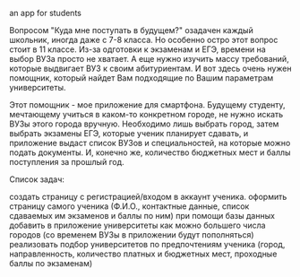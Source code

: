 an app for students

Вопросом "Куда мне поступать в будущем?" озадачен каждый школьник, иногда даже с 7-8 класса. Но особенно остро этот вопрос стоит в 11 классе. Из-за одготовки к экзаменам и ЕГЭ, времени на выбор ВУЗа просто не хватает. А еще нужно изучить массу требований, которые выдвигает ВУЗ к своим абитуриентам. И вот здесь очень нужен помощник, который найдет Вам подходящие по Вашим параметрам университеты.

Этот помощник - мое приложение для смартфона. Будущему студенту, мечтающему учиться в каком-то конкретном городе, не нужно искать ВУЗы этого города вручную. Необходимо лишь выбрать город, затем выбрать экзамены ЕГЭ, которые ученик планирует сдавать, и приложение выдаст список ВУЗов и специальностей, на которые можно подать документы. И, конечно же, количество бюджетных мест и баллы поступления за прошлый год.

Список задач:

создать страницу с регистрацией/входом в аккаунт ученика.
оформить страницу самого ученика (Ф.И.О., контактные данные, список сдаваемых им экзаменов и баллы по ним)
при помощи базы данных добавить в приложение университеты как можно большего числа городов (со временем ВУЗы в приложении будут пополняться)
реализовать подбор университетов по предпочтениям ученика (город, направленность, количество платных и бюджетных мест, проходные баллы по экзаменам)
